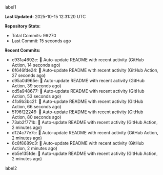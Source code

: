 
label1 
<!-- ACTIVITY_START -->
**Last Updated:** 2025-10-15 12:31:20 UTC

**Repository Stats:**
- Total Commits: 99270
- Last Commit: 15 seconds ago

**Recent Commits:**
- c931a4692e: 🤖 Auto-update README with recent activity (GitHub Action, 14 seconds ago)
- 6f646fde24: 🤖 Auto-update README with recent activity (GitHub Action, 27 seconds ago)
- c95a0d965e: 🤖 Auto-update README with recent activity (GitHub Action, 39 seconds ago)
- cd5a948677: 🤖 Auto-update README with recent activity (GitHub Action, 53 seconds ago)
- 41b9b3bc21: 🤖 Auto-update README with recent activity (GitHub Action, 66 seconds ago)
- 5196f22246: 🤖 Auto-update README with recent activity (GitHub Action, 80 seconds ago)
- 73ab2f771b: 🤖 Auto-update README with recent activity (GitHub Action, 2 minutes ago)
- d124c77e7c: 🤖 Auto-update README with recent activity (GitHub Action, 2 minutes ago)
- 6c8f8689c3: 🤖 Auto-update README with recent activity (GitHub Action, 2 minutes ago)
- eb5e135fde: 🤖 Auto-update README with recent activity (GitHub Action, 2 minutes ago)
<!-- ACTIVITY_END -->

label2
